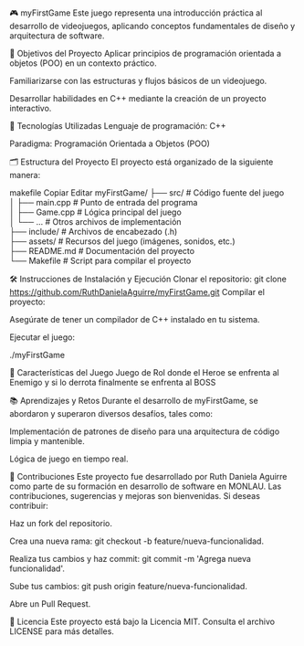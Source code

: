 🎮 myFirstGame
Este juego representa una introducción práctica al desarrollo de videojuegos, aplicando conceptos fundamentales de diseño y arquitectura de software.

🧠 Objetivos del Proyecto
Aplicar principios de programación orientada a objetos (POO) en un contexto práctico.

Familiarizarse con las estructuras y flujos básicos de un videojuego.

Desarrollar habilidades en C++ mediante la creación de un proyecto interactivo.

🚀 Tecnologías Utilizadas
Lenguaje de programación: C++

Paradigma: Programación Orientada a Objetos (POO)

🗂 Estructura del Proyecto
El proyecto está organizado de la siguiente manera:

makefile
Copiar
Editar
myFirstGame/
├── src/                # Código fuente del juego  
│   ├── main.cpp        # Punto de entrada del programa  
│   ├── Game.cpp        # Lógica principal del juego  
│   └── ...             # Otros archivos de implementación  
├── include/            # Archivos de encabezado (.h)  
├── assets/             # Recursos del juego (imágenes, sonidos, etc.)  
├── README.md           # Documentación del proyecto  
└── Makefile            # Script para compilar el proyecto  

🛠️ Instrucciones de Instalación y Ejecución
Clonar el repositorio:
git clone https://github.com/RuthDanielaAguirre/myFirstGame.git
Compilar el proyecto:

Asegúrate de tener un compilador de C++ instalado en tu sistema.

Ejecutar el juego:

./myFirstGame

🧩 Características del Juego
Juego de Rol donde el Heroe se enfrenta al Enemigo y si lo derrota finalmente se enfrenta al BOSS


📚 Aprendizajes y Retos
Durante el desarrollo de myFirstGame, se abordaron y superaron diversos desafíos, tales como:

Implementación de patrones de diseño para una arquitectura de código limpia y mantenible.

Lógica de juego en tiempo real.


🤝 Contribuciones
Este proyecto fue desarrollado por Ruth Daniela Aguirre como parte de su formación en desarrollo de software en MONLAU. Las contribuciones, sugerencias y mejoras son bienvenidas. Si deseas contribuir:

Haz un fork del repositorio.

Crea una nueva rama: git checkout -b feature/nueva-funcionalidad.

Realiza tus cambios y haz commit: git commit -m 'Agrega nueva funcionalidad'.

Sube tus cambios: git push origin feature/nueva-funcionalidad.

Abre un Pull Request.

📄 Licencia
Este proyecto está bajo la Licencia MIT. Consulta el archivo LICENSE para más detalles.

